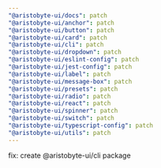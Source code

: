 ```yaml
---
"@aristobyte-ui/docs": patch
"@aristobyte-ui/anchor": patch
"@aristobyte-ui/button": patch
"@aristobyte-ui/card": patch
"@aristobyte-ui/cli": patch
"@aristobyte-ui/dropdown": patch
"@aristobyte-ui/eslint-config": patch
"@aristobyte-ui/jest-config": patch
"@aristobyte-ui/label": patch
"@aristobyte-ui/message-box": patch
"@aristobyte-ui/presets": patch
"@aristobyte-ui/radio": patch
"@aristobyte-ui/react": patch
"@aristobyte-ui/spinner": patch
"@aristobyte-ui/switch": patch
"@aristobyte-ui/typescript-config": patch
"@aristobyte-ui/utils": patch
---
```


fix: create @aristobyte-ui/cli package
